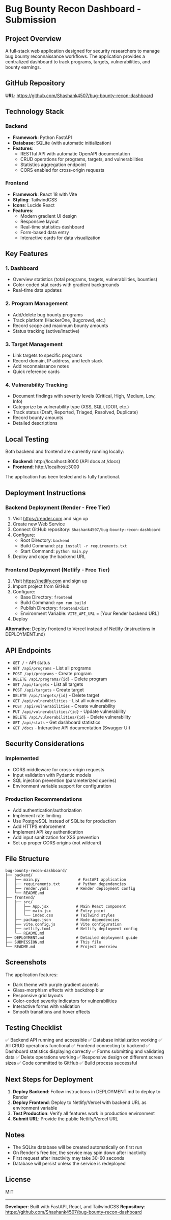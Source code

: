 # Bug Bounty Recon Dashboard - Submission

## Project Overview
A full-stack web application designed for security researchers to manage bug bounty reconnaissance workflows. The application provides a centralized dashboard to track programs, targets, vulnerabilities, and bounty earnings.

## GitHub Repository
**URL**: https://github.com/Shashank4507/bug-bounty-recon-dashboard

## Technology Stack

### Backend
- **Framework**: Python FastAPI
- **Database**: SQLite (with automatic initialization)
- **Features**:
  - RESTful API with automatic OpenAPI documentation
  - CRUD operations for programs, targets, and vulnerabilities
  - Statistics aggregation endpoint
  - CORS enabled for cross-origin requests

### Frontend
- **Framework**: React 18 with Vite
- **Styling**: TailwindCSS
- **Icons**: Lucide React
- **Features**:
  - Modern gradient UI design
  - Responsive layout
  - Real-time statistics dashboard
  - Form-based data entry
  - Interactive cards for data visualization

## Key Features

### 1. Dashboard
- Overview statistics (total programs, targets, vulnerabilities, bounties)
- Color-coded stat cards with gradient backgrounds
- Real-time data updates

### 2. Program Management
- Add/delete bug bounty programs
- Track platform (HackerOne, Bugcrowd, etc.)
- Record scope and maximum bounty amounts
- Status tracking (active/inactive)

### 3. Target Management
- Link targets to specific programs
- Record domain, IP address, and tech stack
- Add reconnaissance notes
- Quick reference cards

### 4. Vulnerability Tracking
- Document findings with severity levels (Critical, High, Medium, Low, Info)
- Categorize by vulnerability type (XSS, SQLi, IDOR, etc.)
- Track status (Draft, Reported, Triaged, Resolved, Duplicate)
- Record bounty amounts
- Detailed descriptions

## Local Testing

Both backend and frontend are currently running locally:
- **Backend**: http://localhost:8000 (API docs at /docs)
- **Frontend**: http://localhost:3000

The application has been tested and is fully functional.

## Deployment Instructions

### Backend Deployment (Render - Free Tier)
1. Visit https://render.com and sign up
2. Create new Web Service
3. Connect GitHub repository: `Shashank4507/bug-bounty-recon-dashboard`
4. Configure:
   - Root Directory: `backend`
   - Build Command: `pip install -r requirements.txt`
   - Start Command: `python main.py`
5. Deploy and copy the backend URL

### Frontend Deployment (Netlify - Free Tier)
1. Visit https://netlify.com and sign up
2. Import project from GitHub
3. Configure:
   - Base Directory: `frontend`
   - Build Command: `npm run build`
   - Publish Directory: `frontend/dist`
   - Environment Variable: `VITE_API_URL` = [Your Render backend URL]
4. Deploy

**Alternative**: Deploy frontend to Vercel instead of Netlify (instructions in DEPLOYMENT.md)

## API Endpoints

- `GET /` - API status
- `GET /api/programs` - List all programs
- `POST /api/programs` - Create program
- `DELETE /api/programs/{id}` - Delete program
- `GET /api/targets` - List all targets
- `POST /api/targets` - Create target
- `DELETE /api/targets/{id}` - Delete target
- `GET /api/vulnerabilities` - List all vulnerabilities
- `POST /api/vulnerabilities` - Create vulnerability
- `PUT /api/vulnerabilities/{id}` - Update vulnerability
- `DELETE /api/vulnerabilities/{id}` - Delete vulnerability
- `GET /api/stats` - Get dashboard statistics
- `GET /docs` - Interactive API documentation (Swagger UI)

## Security Considerations

### Implemented
- CORS middleware for cross-origin requests
- Input validation with Pydantic models
- SQL injection prevention (parameterized queries)
- Environment variable support for configuration

### Production Recommendations
- Add authentication/authorization
- Implement rate limiting
- Use PostgreSQL instead of SQLite for production
- Add HTTPS enforcement
- Implement API key authentication
- Add input sanitization for XSS prevention
- Set up proper CORS origins (not wildcard)

## File Structure
```
bug-bounty-recon-dashboard/
├── backend/
│   ├── main.py                 # FastAPI application
│   ├── requirements.txt        # Python dependencies
│   ├── render.yaml            # Render deployment config
│   └── README.md
├── frontend/
│   ├── src/
│   │   ├── App.jsx            # Main React component
│   │   ├── main.jsx           # Entry point
│   │   └── index.css          # Tailwind styles
│   ├── package.json           # Node dependencies
│   ├── vite.config.js         # Vite configuration
│   ├── netlify.toml           # Netlify deployment config
│   └── README.md
├── DEPLOYMENT.md              # Detailed deployment guide
├── SUBMISSION.md              # This file
└── README.md                  # Project overview
```

## Screenshots

The application features:
- Dark theme with purple gradient accents
- Glass-morphism effects with backdrop blur
- Responsive grid layouts
- Color-coded severity indicators for vulnerabilities
- Interactive forms with validation
- Smooth transitions and hover effects

## Testing Checklist

✅ Backend API running and accessible
✅ Database initialization working
✅ All CRUD operations functional
✅ Frontend connecting to backend
✅ Dashboard statistics displaying correctly
✅ Forms submitting and validating data
✅ Delete operations working
✅ Responsive design on different screen sizes
✅ Code committed to GitHub
✅ Build process successful

## Next Steps for Deployment

1. **Deploy Backend**: Follow instructions in DEPLOYMENT.md to deploy to Render
2. **Deploy Frontend**: Deploy to Netlify/Vercel with backend URL as environment variable
3. **Test Production**: Verify all features work in production environment
4. **Submit URL**: Provide the public Netlify/Vercel URL

## Notes

- The SQLite database will be created automatically on first run
- On Render's free tier, the service may spin down after inactivity
- First request after inactivity may take 30-60 seconds
- Database will persist unless the service is redeployed

## License
MIT

---

**Developer**: Built with FastAPI, React, and TailwindCSS
**Repository**: https://github.com/Shashank4507/bug-bounty-recon-dashboard
